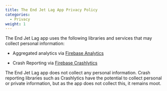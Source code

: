 ```yaml
---
title: The End Jet Lag App Privacy Policy
categories:
  - Privacy
weight: 1
---
```


The End Jet Lag app uses the following libraries and services that may collect personal information: <!--more-->

* Aggregated analytics via [Firebase Analytics](https://firebase.google.com/docs/analytics)

* Crash Reporting via [Firebase Crashlytics](https://firebase.google.com/docs/crashlytics)

The End Jet Lag app does not collect any personal information.  Crash reporting libraries such as Crashlytics have the potential to collect personal or private information, but as the app does not collect this, it remains moot.
